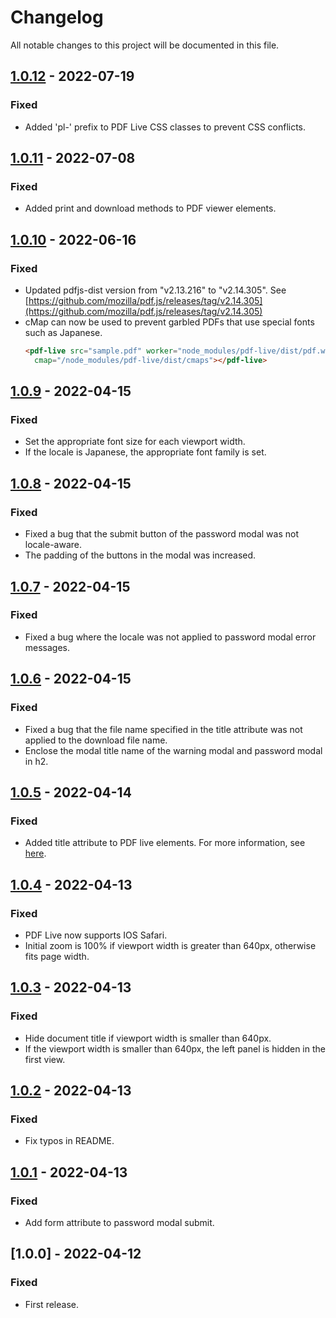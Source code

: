 # Changelog
All notable changes to this project will be documented in this file.

## [1.0.12] - 2022-07-19
### Fixed
- Added 'pl-' prefix to PDF Live CSS classes to prevent CSS conflicts.

## [1.0.11] - 2022-07-08
### Fixed
- Added print and download methods to PDF viewer elements.

## [1.0.10] - 2022-06-16
### Fixed
- Updated pdfjs-dist version from "v2.13.216" to "v2.14.305". See [https://github.com/mozilla/pdf.js/releases/tag/v2.14.305](https://github.com/mozilla/pdf.js/releases/tag/v2.14.305)
- cMap can now be used to prevent garbled PDFs that use special fonts such as Japanese.
  ```html
  <pdf-live src="sample.pdf" worker="node_modules/pdf-live/dist/pdf.worker.js"
    cmap="/node_modules/pdf-live/dist/cmaps"></pdf-live>
  ```

## [1.0.9] - 2022-04-15
### Fixed
- Set the appropriate font size for each viewport width.
- If the locale is Japanese, the appropriate font family is set.

## [1.0.8] - 2022-04-15
### Fixed
- Fixed a bug that the submit button of the password modal was not locale-aware.
- The padding of the buttons in the modal was increased.

## [1.0.7] - 2022-04-15
### Fixed
- Fixed a bug where the locale was not applied to password modal error messages.

## [1.0.6] - 2022-04-15
### Fixed
- Fixed a bug that the file name specified in the title attribute was not applied to the download file name.
- Enclose the modal title name of the warning modal and password modal in h2.

## [1.0.5] - 2022-04-14
### Fixed
- Added title attribute to PDF live elements. For more information, see [here](https://lab.octopass.tech/pdf-live/docs/#api-properties).

## [1.0.4] - 2022-04-13
### Fixed
- PDF Live now supports IOS Safari.
- Initial zoom is 100% if viewport width is greater than 640px, otherwise fits page width.

## [1.0.3] - 2022-04-13
### Fixed
- Hide document title if viewport width is smaller than 640px.
- If the viewport width is smaller than 640px, the left panel is hidden in the first view.

## [1.0.2] - 2022-04-13
### Fixed
- Fix typos in README.

## [1.0.1] - 2022-04-13
### Fixed
- Add form attribute to password modal submit.

## [1.0.0] - 2022-04-12
### Fixed
- First release.

[1.0.1]: https://github.com/takuya-motoshima/pdf-live/compare/v1.0.0...v1.0.1
[1.0.2]: https://github.com/takuya-motoshima/pdf-live/compare/v1.0.1...v1.0.2
[1.0.3]: https://github.com/takuya-motoshima/pdf-live/compare/v1.0.2...v1.0.3
[1.0.4]: https://github.com/takuya-motoshima/pdf-live/compare/v1.0.3...v1.0.4
[1.0.5]: https://github.com/takuya-motoshima/pdf-live/compare/v1.0.4...v1.0.5
[1.0.6]: https://github.com/takuya-motoshima/pdf-live/compare/v1.0.5...v1.0.6
[1.0.7]: https://github.com/takuya-motoshima/pdf-live/compare/v1.0.6...v1.0.7
[1.0.8]: https://github.com/takuya-motoshima/pdf-live/compare/v1.0.7...v1.0.8
[1.0.9]: https://github.com/takuya-motoshima/pdf-live/compare/v1.0.8...v1.0.9
[1.0.10]: https://github.com/takuya-motoshima/pdf-live/compare/v1.0.9...v1.0.10
[1.0.11]: https://github.com/takuya-motoshima/pdf-live/compare/v1.0.10...v1.0.11
[1.0.12]: https://github.com/takuya-motoshima/pdf-live/compare/v1.0.11...v1.0.12